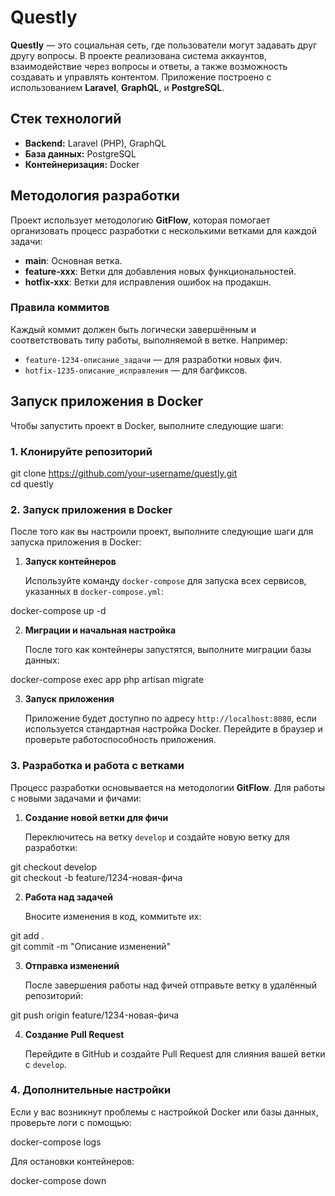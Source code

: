 # Questly

**Questly** — это социальная сеть, где пользователи могут задавать друг другу вопросы. В проекте реализована система аккаунтов, взаимодействие через вопросы и ответы, а также возможность создавать и управлять контентом. Приложение построено с использованием **Laravel**, **GraphQL**, и **PostgreSQL**.

## Стек технологий

-   **Backend:** Laravel (PHP), GraphQL
-   **База данных:** PostgreSQL
-   **Контейнеризация:** Docker

## Методология разработки

Проект использует методологию **GitFlow**, которая помогает организовать процесс разработки с несколькими ветками для каждой задачи:

-   **main**: Основная ветка.
-   **feature-xxx**: Ветки для добавления новых функциональностей.
-   **hotfix-xxx**: Ветки для исправления ошибок на продакшн.

### Правила коммитов

Каждый коммит должен быть логически завершённым и соответствовать типу работы, выполняемой в ветке. Например:

-   `feature-1234-описание_задачи` — для разработки новых фич.
-   `hotfix-1235-описание_исправления` — для багфиксов.

## Запуск приложения в Docker

Чтобы запустить проект в Docker, выполните следующие шаги:

### 1. Клонируйте репозиторий

git clone https://github.com/your-username/questly.git  
cd questly

### 2. Запуск приложения в Docker

После того как вы настроили проект, выполните следующие шаги для запуска приложения в Docker:

1. **Запуск контейнеров**

    Используйте команду `docker-compose` для запуска всех сервисов, указанных в `docker-compose.yml`:

docker-compose up -d

2. **Миграции и начальная настройка**

    После того как контейнеры запустятся, выполните миграции базы данных:

docker-compose exec app php artisan migrate

3. **Запуск приложения**

    Приложение будет доступно по адресу `http://localhost:8080`, если используется стандартная настройка Docker. Перейдите в браузер и проверьте работоспособность приложения.

### 3. Разработка и работа с ветками

Процесс разработки основывается на методологии **GitFlow**. Для работы с новыми задачами и фичами:

1. **Создание новой ветки для фичи**

    Переключитесь на ветку `develop` и создайте новую ветку для разработки:

git checkout develop  
git checkout -b feature/1234-новая-фича

2. **Работа над задачей**

    Вносите изменения в код, коммитьте их:

git add .  
git commit -m "Описание изменений"

3. **Отправка изменений**

    После завершения работы над фичей отправьте ветку в удалённый репозиторий:

git push origin feature/1234-новая-фича

4. **Создание Pull Request**

    Перейдите в GitHub и создайте Pull Request для слияния вашей ветки с `develop`.

### 4. Дополнительные настройки

Если у вас возникнут проблемы с настройкой Docker или базы данных, проверьте логи с помощью:

docker-compose logs

Для остановки контейнеров:

docker-compose down
